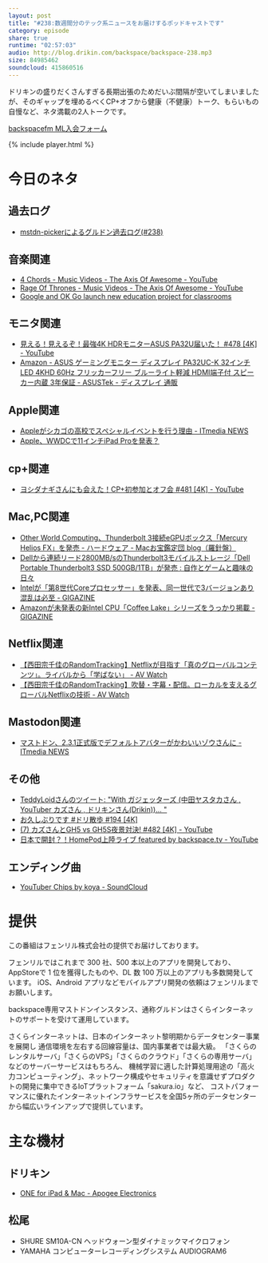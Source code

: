 ```yaml
---
layout: post
title: "#238:数週間分のテック系ニュースをお届けするポッドキャストです"
category: episode
share: true
runtime: "02:57:03"
audio: http://blog.drikin.com/backspace/backspace-238.mp3
size: 84985462
soundcloud: 415860516
---
```


ドリキンの盛りだくさんすぎる長期出張のためだいぶ間隔が空いてしまいましたが、そのギャップを埋めるべくCP+オフから健康（不健康）トーク、もらいもの自慢など、ネタ満載の2人トークです。

[backspacefm ML入会フォーム](http://backspace.us11.list-manage.com/subscribe?u=09c933bd3997c1d16dbed156a&id=84b6529b91)

{% include player.html %}

# 今日のネタ

## 過去ログ
* [mstdn-pickerによるグルドン過去ログ(#238)](https://rbtnn.github.io/mstdn-picker/?instance=mstdn.guru&since_id=99697334272021868&max_id=99698089544447180)

## 音楽関連
* [4 Chords - Music Videos - The Axis Of Awesome - YouTube](https://www.youtube.com/watch?v=oOlDewpCfZQ)
* [Rage Of Thrones - Music Videos - The Axis Of Awesome - YouTube](https://www.youtube.com/watch?v=1CLCOvZOh1o)
* [Google and OK Go launch new education project for classrooms](https://mashable.com/2018/03/16/google-ok-go-sandbox/)

## モニタ関連
* [見える！見えるぞ！最強4K HDRモニターASUS PA32U届いた！ #478 [4K] - YouTube](https://www.youtube.com/watch?v=zz_JlhB_AWU)
* [Amazon - ASUS ゲーミングモニター ディスプレイ PA32UC-K 32インチ LED 4KHD 60Hz フリッカーフリー ブルーライト軽減 HDMI端子付 スピーカー内蔵 3年保証 - ASUSTek - ディスプレイ 通販](http://amzn.to/2piNdML)

## Apple関連
* [Appleがシカゴの高校でスペシャルイベントを行う理由 - ITmedia NEWS](http://www.itmedia.co.jp/news/articles/1803/17/news019.html)
* [Apple、WWDCで11インチiPad Proを発表？](http://www.itmedia.co.jp/news/articles/1803/14/news071.html)

## cp+関連
* [ヨシダナギさんにも会えた！CP+初参加とオフ会 #481 [4K] - YouTube](https://www.youtube.com/watch?v=dy1aHJGjspk)

## Mac,PC関連
* [Other World Computing、Thunderbolt 3接続eGPUボックス「Mercury Helios FX」を発売 - ハードウェア - Macお宝鑑定団 blog（羅針盤）](http://www.macotakara.jp/blog/hardware/entry-34578.html)
* [Dellから連続リード2800MB/sのThunderbolt3モバイルストレージ「Dell Portable Thunderbolt3 SSD 500GB/1TB」が発売 : 自作とゲームと趣味の日々](http://blog.livedoor.jp/wisteriear/archives/1070047388.html)
* [Intelが「第8世代Coreプロセッサー」を発表、同一世代で3バージョンあり混乱は必至 - GIGAZINE](http://gigazine.net/news/20170822-intel-8th-gen-core/)
* [Amazonが未発表の新Intel CPU「Coffee Lake」シリーズをうっかり掲載 - GIGAZINE](https://gigazine.net/news/20180314-amazon-leak-intel-cpu/)

## Netflix関連
* [【西田宗千佳のRandomTracking】Netflixが目指す「真のグローバルコンテンツ」。ライバルから「学ばない」 - AV Watch](https://av.watch.impress.co.jp/docs/series/rt/1111176.html)
* [【西田宗千佳のRandomTracking】吹替・字幕・配信。ローカルを支えるグローバルNetflixの技術 - AV Watch](https://av.watch.impress.co.jp/docs/series/rt/1112044.html)

## Mastodon関連
* [マストドン、2.3.1正式版でデフォルトアバターがかわいいゾウさんに - ITmedia NEWS](http://www.itmedia.co.jp/news/articles/1803/14/news102.html)

## その他
* [TeddyLoidさんのツイート: "With ガジェッターズ (中田ヤスタカさん , YouTuber カズさん , ドリキンさん(Drikin))… "](https://twitter.com/TeddyLoidSpace/status/971841521719820288)
* [お久しぶりです #ドリ散歩 #194 [4K]](https://youtu.be/X873qsFRcU8)
* [(7) カズさんとGH5 vs GH5S夜景対決! #482 [4K] - YouTube](https://www.youtube.com/watch?v=Ko-xKDO3A3I)
* [日本で開封？！HomePod上陸ライブ featured by backspace.tv - YouTube](https://youtu.be/_JAzVD7LUsk)

## エンディング曲
* [YouTuber Chips by koya - SoundCloud](https://soundcloud.com/koya/youtuber-chips)

# 提供

この番組はフェンリル株式会社の提供でお届けしております。

フェンリルではこれまで 300 社、500 本以上のアプリを開発しており、AppStoreで 1 位を獲得したものや、DL 数 100 万以上のアプリも多数開発しています。
iOS、Android アプリなどモバイルアプリ開発の依頼はフェンリルまでお願いします。

backspace専用マストドンインスタンス、通称グルドンはさくらインターネットのサポートを受けて運用しています。

さくらインターネットは、日本のインターネット黎明期からデータセンター事業を展開し
通信環境を左右する回線容量は、国内事業者では最大級。
「さくらのレンタルサーバ」「さくらのVPS」「さくらのクラウド」「さくらの専用サーバ」などのサーバーサービスはもちろん、
機械学習に適した計算処理用途の「高火力コンピューティング」、ネットワーク構成やセキュリティを意識せずプロダクトの開発に集中できるIoTプラットフォーム「sakura.io」など、
コストパフォーマンスに優れたインターネットインフラサービスを全国5ヶ所のデータセンターから幅広いラインアップで提供しています。

# 主な機材

## ドリキン
* [ONE for iPad & Mac - Apogee Electronics](http://amzn.to/2DJVyyj)

## 松尾
* SHURE  SM10A-CN ヘッドウォーン型ダイナミックマイクロフォン
* YAMAHA コンピューターレコーディングシステム AUDIOGRAM6
